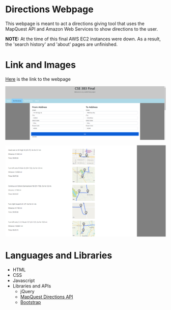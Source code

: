 # Directions Webpage
This webpage is meant to act a directions giving tool that uses the MapQuest API and Amazon Web Services to show directions to the user.

**NOTE:** At the time of this final AWS EC2 instances were down. As a result, the 'search history' and 'about' pages are unfinished.

# Link and Images
[Here](https://ceclnx01.cec.miamioh.edu/~howellk3/final/landing.html) is the link to the webpage

![Image depicting address search](images/AddressSearch.png)

![Image depicting directions](images/Directions1.png)


# Languages and Libraries
- HTML
- CSS
- Javascript
- Libraries and APIs
    - jQuery
    - [MapQuest Directions API](https://developer.mapquest.com/documentation/directions-api)
    - [Bootstrap](https://getbootstrap.com)
